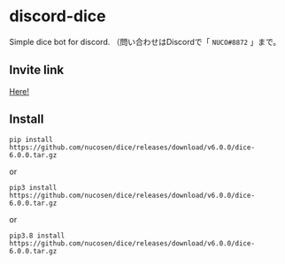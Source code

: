 # discord-dice

Simple dice bot for discord.
（問い合わせはDiscordで「 `NUCO#8872` 」まで。

## Invite link

[Here!](https://discord.com/api/oauth2/authorize?client_id=855433313061044224&permissions=8&scope=bot%20applications.commands)

## Install

<!-- NOTE : Version here -->

`pip install https://github.com/nucosen/dice/releases/download/v6.0.0/dice-6.0.0.tar.gz`

or

`pip3 install https://github.com/nucosen/dice/releases/download/v6.0.0/dice-6.0.0.tar.gz`

or

`pip3.8 install https://github.com/nucosen/dice/releases/download/v6.0.0/dice-6.0.0.tar.gz`
